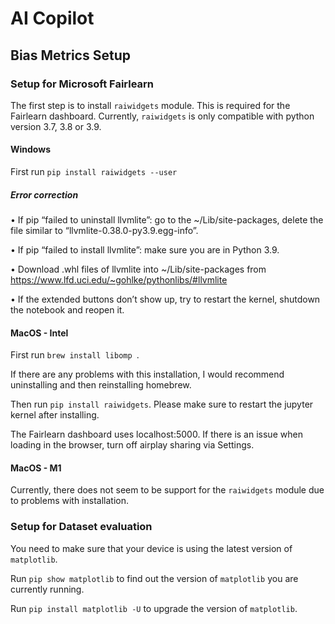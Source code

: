 AI Copilot
=========
## Bias Metrics Setup
### Setup for Microsoft Fairlearn

The first step is to install ```raiwidgets``` module. This is required for the Fairlearn dashboard. 
Currently, ```raiwidgets``` is only compatible with python version 3.7, 3.8 or 3.9.

#### Windows
First run ```pip install raiwidgets --user``` 

##### Error correction
• If pip “failed to uninstall llvmlite”: go to the ~/Lib/site-packages, delete the file similar to “llvmlite-0.38.0-py3.9.egg-info”. 

• If pip “failed to install llvmlite”: make sure you are in Python 3.9. 

• Download .whl files of llvmlite into ~/Lib/site-packages from https://www.lfd.uci.edu/~gohlke/pythonlibs/#llvmlite 

• If the extended buttons don’t show up, try to restart the kernel, shutdown the notebook and reopen it.

#### MacOS - Intel
First run ```brew install libomp ```.

If there are any problems with this installation, I would recommend uninstalling and then reinstalling homebrew.

Then run ```pip install raiwidgets```. 
Please make sure to restart the jupyter kernel after installing.

The Fairlearn dashboard uses localhost:5000. If there is an issue when loading in the browser, turn off airplay sharing via Settings.

#### MacOS - M1
Currently, there does not seem to be support for the ```raiwidgets``` module due to problems with installation.


### Setup for Dataset evaluation
You need to make sure that your device is using the latest version of ```matplotlib```.

Run ```pip show matplotlib``` to find out the version of ```matplotlib``` you are currently running.

Run ```pip install matplotlib -U``` to upgrade the version of ```matplotlib```.
